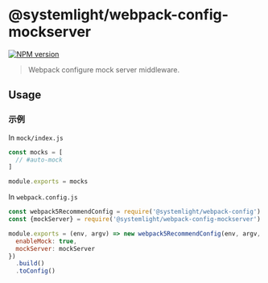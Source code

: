# @systemlight/webpack-config-mockserver

[![NPM version](https://img.shields.io/npm/v/@systemlight/webpack-config-mockserver.svg)](https://www.npmjs.com/package/@systemlight/webpack-config-mockserver)

> Webpack configure mock server middleware.

## Usage

### 示例

In `mock/index.js`

```javascript
const mocks = [
  // #auto-mock
]

module.exports = mocks
```

In `webpack.config.js`

```javascript
const webpack5RecommendConfig = require('@systemlight/webpack-config')
const {mockServer} = require('@systemlight/webpack-config-mockserver')

module.exports = (env, argv) => new webpack5RecommendConfig(env, argv, {
  enableMock: true,
  mockServer: mockServer
})
  .build()
  .toConfig()
```
